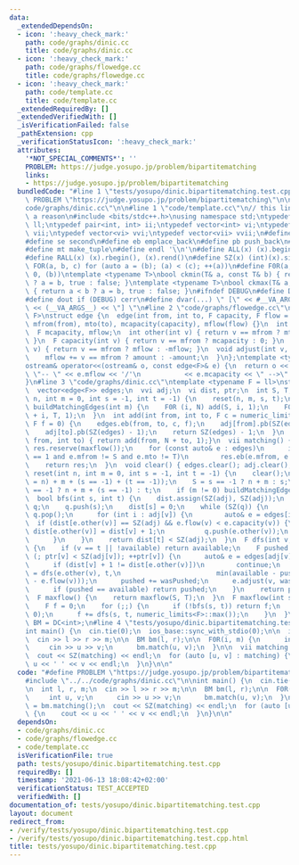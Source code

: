 ```yaml
---
data:
  _extendedDependsOn:
  - icon: ':heavy_check_mark:'
    path: code/graphs/dinic.cc
    title: code/graphs/dinic.cc
  - icon: ':heavy_check_mark:'
    path: code/graphs/flowedge.cc
    title: code/graphs/flowedge.cc
  - icon: ':heavy_check_mark:'
    path: code/template.cc
    title: code/template.cc
  _extendedRequiredBy: []
  _extendedVerifiedWith: []
  _isVerificationFailed: false
  _pathExtension: cpp
  _verificationStatusIcon: ':heavy_check_mark:'
  attributes:
    '*NOT_SPECIAL_COMMENTS*': ''
    PROBLEM: https://judge.yosupo.jp/problem/bipartitematching
    links:
    - https://judge.yosupo.jp/problem/bipartitematching
  bundledCode: "#line 1 \"tests/yosupo/dinic.bipartitematching.test.cpp\"\n#define\
    \ PROBLEM \"https://judge.yosupo.jp/problem/bipartitematching\"\n\n#line 1 \"\
    code/graphs/dinic.cc\"\n\n#line 1 \"code/template.cc\"\n// this line is here for\
    \ a reason\n#include <bits/stdc++.h>\nusing namespace std;\ntypedef long long\
    \ ll;\ntypedef pair<int, int> ii;\ntypedef vector<int> vi;\ntypedef vector<ii>\
    \ vii;\ntypedef vector<vi> vvi;\ntypedef vector<vii> vvii;\n#define fi first\n\
    #define se second\n#define eb emplace_back\n#define pb push_back\n#define mp make_pair\n\
    #define mt make_tuple\n#define endl '\\n'\n#define ALL(x) (x).begin(), (x).end()\n\
    #define RALL(x) (x).rbegin(), (x).rend()\n#define SZ(x) (int)(x).size()\n#define\
    \ FOR(a, b, c) for (auto a = (b); (a) < (c); ++(a))\n#define F0R(a, b) FOR (a,\
    \ 0, (b))\ntemplate <typename T>\nbool ckmin(T& a, const T& b) { return a > b\
    \ ? a = b, true : false; }\ntemplate <typename T>\nbool ckmax(T& a, const T& b)\
    \ { return a < b ? a = b, true : false; }\n#ifndef DEBUG\n#define DEBUG 0\n#endif\n\
    #define dout if (DEBUG) cerr\n#define dvar(...) \" [\" << #__VA_ARGS__ \": \"\
    \ << (__VA_ARGS__) << \"] \"\n#line 2 \"code/graphs/flowedge.cc\"\ntemplate <typename\
    \ F>\nstruct edge {\n  edge(int from, int to, F capacity, F flow = 0)\n      :\
    \ mfrom(from), mto(to), mcapacity(capacity), mflow(flow) {}\n  int mfrom, mto;\n\
    \  F mcapacity, mflow;\n  int other(int v) { return v == mfrom ? mto : mfrom;\
    \ }\n  F capacity(int v) { return v == mfrom ? mcapacity : 0; }\n  F flow(int\
    \ v) { return v == mfrom ? mflow : -mflow; }\n  void adjust(int v, F amount) {\n\
    \    mflow += v == mfrom ? amount : -amount;\n  }\n};\ntemplate <typename F>\n\
    ostream& operator<<(ostream& o, const edge<F>& e) {\n  return o << e.mfrom <<\
    \ \"-- \" << e.mflow << '/'\n           << e.mcapacity << \" -->\" << e.mto;\n\
    }\n#line 3 \"code/graphs/dinic.cc\"\ntemplate <typename F = ll>\nstruct DC {\n\
    \  vector<edge<F>> edges;\n  vvi adj;\n  vi dist, ptr;\n  int S, T, N;\n  DC(int\
    \ n, int m = 0, int s = -1, int t = -1) {\n    reset(n, m, s, t);\n  }\n  void\
    \ buildMatchingEdges(int m) {\n    F0R (i, N) add(S, i, 1);\n    F0R (i, m) add(N\
    \ + i, T, 1);\n  }\n  int add(int from, int to, F c = numeric_limits<F>::max(),\
    \ F f = 0) {\n    edges.eb(from, to, c, f);\n    adj[from].pb(SZ(edges) - 1);\n\
    \    adj[to].pb(SZ(edges) - 1);\n    return SZ(edges) - 1;\n  }\n  int match(int\
    \ from, int to) { return add(from, N + to, 1);}\n  vii matching() {\n    vii res;\
    \ res.reserve(maxflow());\n    for (const auto& e : edges)\n      if (e.mflow\
    \ == 1 and e.mfrom != S and e.mto != T)\n        res.eb(e.mfrom, e.mto - N);\n\
    \    return res;\n  }\n  void clear() { edges.clear(); adj.clear(); }\n  void\
    \ reset(int n, int m = 0, int s = -1, int t = -1) {\n    clear();\n    adj.resize((N\
    \ = n) + m + (s == -1) + (t == -1));\n    S = s == -1 ? n + m : s;\n    T = t\
    \ == -1 ? n + m + (s == -1) : t;\n    if (m != 0) buildMatchingEdges(m);\n  }\n\
    \  bool bfs(int s, int t) {\n    dist.assign(SZ(adj), SZ(adj));\n    queue<int>\
    \ q;\n    q.push(s);\n    dist[s] = 0;\n    while (SZ(q)) {\n      int v = q.front();\
    \ q.pop();\n      for (int i : adj[v]) {\n        auto& e = edges[i];\n      \
    \  if (dist[e.other(v)] == SZ(adj) && e.flow(v) < e.capacity(v)) {\n         \
    \ dist[e.other(v)] = dist[v] + 1;\n          q.push(e.other(v));\n        }\n\
    \      }\n    }\n    return dist[t] < SZ(adj);\n  }\n  F dfs(int v, int t, F available)\
    \ {\n    if (v == t || !available) return available;\n    F pushed = 0;\n    for\
    \ (; ptr[v] < SZ(adj[v]); ++ptr[v]) {\n      auto& e = edges[adj[v][ptr[v]]];\n\
    \      if (dist[v] + 1 != dist[e.other(v)])\n        continue;\n      F wasPushed\
    \ = dfs(e.other(v), t,\n                        min(available - pushed, e.capacity(v)\
    \ - e.flow(v)));\n      pushed += wasPushed;\n      e.adjust(v, wasPushed);\n\
    \      if (pushed == available) return pushed;\n    }\n    return pushed;\n  }\n\
    \  F maxflow() {\n    return maxflow(S, T);\n  }\n  F maxflow(int s, int t) {\n\
    \    F f = 0;\n    for (;;) {\n      if (!bfs(s, t)) return f;\n      ptr.assign(SZ(adj),\
    \ 0);\n      f += dfs(s, t, numeric_limits<F>::max());\n    }\n  }\n};\nusing\
    \ BM = DC<int>;\n#line 4 \"tests/yosupo/dinic.bipartitematching.test.cpp\"\n\n\
    int main() {\n  cin.tie(0);\n  ios_base::sync_with_stdio(0);\n\n  int l, r, m;\n\
    \  cin >> l >> r >> m;\n\n  BM bm(l, r);\n\n  F0R(i, m) {\n      int u, v;\n \
    \     cin >> u >> v;\n      bm.match(u, v);\n  }\n\n  vii matching = bm.matching();\n\
    \  cout << SZ(matching) << endl;\n  for (auto [u, v] : matching) {\n    cout <<\
    \ u << ' ' << v << endl;\n  }\n}\n\n"
  code: "#define PROBLEM \"https://judge.yosupo.jp/problem/bipartitematching\"\n\n\
    #include \"../../code/graphs/dinic.cc\"\n\nint main() {\n  cin.tie(0);\n  ios_base::sync_with_stdio(0);\n\
    \n  int l, r, m;\n  cin >> l >> r >> m;\n\n  BM bm(l, r);\n\n  F0R(i, m) {\n \
    \     int u, v;\n      cin >> u >> v;\n      bm.match(u, v);\n  }\n\n  vii matching\
    \ = bm.matching();\n  cout << SZ(matching) << endl;\n  for (auto [u, v] : matching)\
    \ {\n    cout << u << ' ' << v << endl;\n  }\n}\n\n"
  dependsOn:
  - code/graphs/dinic.cc
  - code/graphs/flowedge.cc
  - code/template.cc
  isVerificationFile: true
  path: tests/yosupo/dinic.bipartitematching.test.cpp
  requiredBy: []
  timestamp: '2021-06-13 18:08:42+02:00'
  verificationStatus: TEST_ACCEPTED
  verifiedWith: []
documentation_of: tests/yosupo/dinic.bipartitematching.test.cpp
layout: document
redirect_from:
- /verify/tests/yosupo/dinic.bipartitematching.test.cpp
- /verify/tests/yosupo/dinic.bipartitematching.test.cpp.html
title: tests/yosupo/dinic.bipartitematching.test.cpp
---
```

